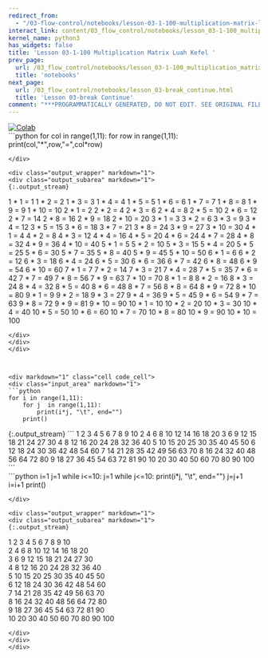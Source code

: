 ```yaml
---
redirect_from:
  - "/03-flow-control/notebooks/lesson-03-1-100-multiplication-matrix-luah-kefel-"
interact_link: content/03_flow_control/notebooks/lesson_03-1-100_multiplication_matrix_Luah_Kefel_.ipynb
kernel_name: python3
has_widgets: false
title: 'Lesson 03-1-100 Multiplication Matrix Luah Kefel '
prev_page:
  url: /03_flow_control/notebooks/lesson_03-1-100_multiplication_matrix_Luah_Kefel_.html
  title: 'notebooks'
next_page:
  url: /03_flow_control/notebooks/lesson_03-break_continue.html
  title: 'Lesson 03-break Continue'
comment: "***PROGRAMMATICALLY GENERATED, DO NOT EDIT. SEE ORIGINAL FILES IN /content***"
---
```

<a href="https://colab.research.google.com/github/aviadr1/learn-python/blob/master/live%20class%20demonstrations/lesson%2003%20-%201-100%20multiplication%20matrix%20%28Luah%20Kefel%29.ipynb" target="_blank">
<img src="https://colab.research.google.com/assets/colab-badge.svg" 
     title="Open this file in Google Colab" alt="Colab"/>
</a>




<div markdown="1" class="cell code_cell">
<div class="input_area" markdown="1">
```python
for col in range(1,11):
    for row in range(1,11):
        print(col,"*",row,"=",col*row)

```
</div>

<div class="output_wrapper" markdown="1">
<div class="output_subarea" markdown="1">
{:.output_stream}
```
1 * 1 = 1
1 * 2 = 2
1 * 3 = 3
1 * 4 = 4
1 * 5 = 5
1 * 6 = 6
1 * 7 = 7
1 * 8 = 8
1 * 9 = 9
1 * 10 = 10
2 * 1 = 2
2 * 2 = 4
2 * 3 = 6
2 * 4 = 8
2 * 5 = 10
2 * 6 = 12
2 * 7 = 14
2 * 8 = 16
2 * 9 = 18
2 * 10 = 20
3 * 1 = 3
3 * 2 = 6
3 * 3 = 9
3 * 4 = 12
3 * 5 = 15
3 * 6 = 18
3 * 7 = 21
3 * 8 = 24
3 * 9 = 27
3 * 10 = 30
4 * 1 = 4
4 * 2 = 8
4 * 3 = 12
4 * 4 = 16
4 * 5 = 20
4 * 6 = 24
4 * 7 = 28
4 * 8 = 32
4 * 9 = 36
4 * 10 = 40
5 * 1 = 5
5 * 2 = 10
5 * 3 = 15
5 * 4 = 20
5 * 5 = 25
5 * 6 = 30
5 * 7 = 35
5 * 8 = 40
5 * 9 = 45
5 * 10 = 50
6 * 1 = 6
6 * 2 = 12
6 * 3 = 18
6 * 4 = 24
6 * 5 = 30
6 * 6 = 36
6 * 7 = 42
6 * 8 = 48
6 * 9 = 54
6 * 10 = 60
7 * 1 = 7
7 * 2 = 14
7 * 3 = 21
7 * 4 = 28
7 * 5 = 35
7 * 6 = 42
7 * 7 = 49
7 * 8 = 56
7 * 9 = 63
7 * 10 = 70
8 * 1 = 8
8 * 2 = 16
8 * 3 = 24
8 * 4 = 32
8 * 5 = 40
8 * 6 = 48
8 * 7 = 56
8 * 8 = 64
8 * 9 = 72
8 * 10 = 80
9 * 1 = 9
9 * 2 = 18
9 * 3 = 27
9 * 4 = 36
9 * 5 = 45
9 * 6 = 54
9 * 7 = 63
9 * 8 = 72
9 * 9 = 81
9 * 10 = 90
10 * 1 = 10
10 * 2 = 20
10 * 3 = 30
10 * 4 = 40
10 * 5 = 50
10 * 6 = 60
10 * 7 = 70
10 * 8 = 80
10 * 9 = 90
10 * 10 = 100
```
</div>
</div>
</div>



<div markdown="1" class="cell code_cell">
<div class="input_area" markdown="1">
```python
for i in range(1,11):
    for j  in range(1,11):
        print(i*j, "\t", end="")
    print()

```
</div>

<div class="output_wrapper" markdown="1">
<div class="output_subarea" markdown="1">
{:.output_stream}
```
1 	2 	3 	4 	5 	6 	7 	8 	9 	10 	
2 	4 	6 	8 	10 	12 	14 	16 	18 	20 	
3 	6 	9 	12 	15 	18 	21 	24 	27 	30 	
4 	8 	12 	16 	20 	24 	28 	32 	36 	40 	
5 	10 	15 	20 	25 	30 	35 	40 	45 	50 	
6 	12 	18 	24 	30 	36 	42 	48 	54 	60 	
7 	14 	21 	28 	35 	42 	49 	56 	63 	70 	
8 	16 	24 	32 	40 	48 	56 	64 	72 	80 	
9 	18 	27 	36 	45 	54 	63 	72 	81 	90 	
10 	20 	30 	40 	50 	60 	70 	80 	90 	100 	
```
</div>
</div>
</div>



<div markdown="1" class="cell code_cell">
<div class="input_area" markdown="1">
```python
i=1
j=1
while i<=10:
    j=1
    while j<=10:
        print(i*j, "\t", end="")
        j=j+1
    i=i+1
    print()

```
</div>

<div class="output_wrapper" markdown="1">
<div class="output_subarea" markdown="1">
{:.output_stream}
```
1 	2 	3 	4 	5 	6 	7 	8 	9 	10 	
2 	4 	6 	8 	10 	12 	14 	16 	18 	20 	
3 	6 	9 	12 	15 	18 	21 	24 	27 	30 	
4 	8 	12 	16 	20 	24 	28 	32 	36 	40 	
5 	10 	15 	20 	25 	30 	35 	40 	45 	50 	
6 	12 	18 	24 	30 	36 	42 	48 	54 	60 	
7 	14 	21 	28 	35 	42 	49 	56 	63 	70 	
8 	16 	24 	32 	40 	48 	56 	64 	72 	80 	
9 	18 	27 	36 	45 	54 	63 	72 	81 	90 	
10 	20 	30 	40 	50 	60 	70 	80 	90 	100 	
```
</div>
</div>
</div>

